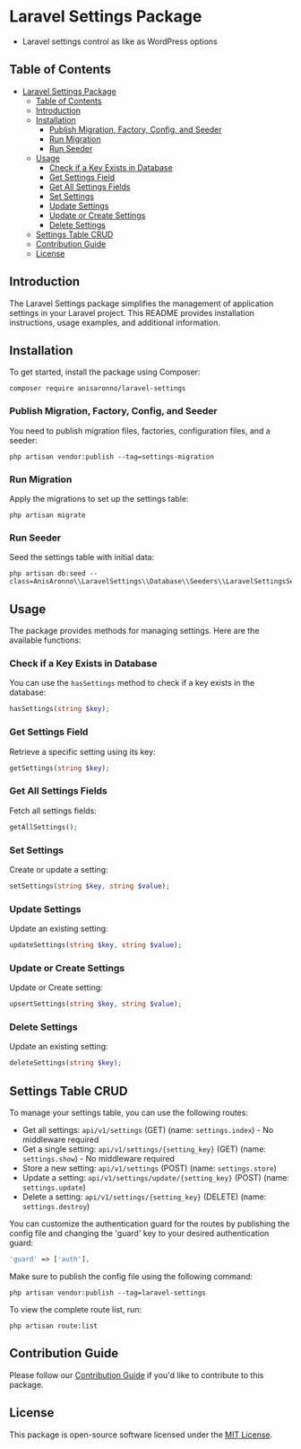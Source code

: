 # Laravel Settings Package
- Laravel settings control as like as WordPress options

## Table of Contents
- [Laravel Settings Package](#laravel-settings-package)
  - [Table of Contents](#table-of-contents)
  - [Introduction](#introduction)
  - [Installation](#installation)
    - [Publish Migration, Factory, Config, and Seeder](#publish-migration-factory-config-and-seeder)
    - [Run Migration](#run-migration)
    - [Run Seeder](#run-seeder)
  - [Usage](#usage)
    - [Check if a Key Exists in Database](#check-if-a-key-exists-in-database)
    - [Get Settings Field](#get-settings-field)
    - [Get All Settings Fields](#get-all-settings-fields)
    - [Set Settings](#set-settings)
    - [Update Settings](#update-settings)
    - [Update or Create Settings](#update-or-create-settings)
    - [Delete Settings](#delete-settings)
  - [Settings Table CRUD](#settings-table-crud)
  - [Contribution Guide](#contribution-guide)
  - [License](#license)

## Introduction
The Laravel Settings package simplifies the management of application settings in your Laravel project. This README provides installation instructions, usage examples, and additional information.

## Installation
To get started, install the package using Composer:

```shell
composer require anisaronno/laravel-settings
```

### Publish Migration, Factory, Config, and Seeder
You need to publish migration files, factories, configuration files, and a seeder:

```shell
php artisan vendor:publish --tag=settings-migration
```

### Run Migration
Apply the migrations to set up the settings table:

```shell
php artisan migrate
```

### Run Seeder
Seed the settings table with initial data:

```shell
php artisan db:seed --class=AnisAronno\\LaravelSettings\\Database\\Seeders\\LaravelSettingsSeeder
```

## Usage
The package provides methods for managing settings. Here are the available functions:

### Check if a Key Exists in Database
You can use the `hasSettings` method to check if a key exists in the database:

```php
hasSettings(string $key);
```

### Get Settings Field
Retrieve a specific setting using its key:

```php
getSettings(string $key);
```

### Get All Settings Fields
Fetch all settings fields:

```php
getAllSettings();
```

### Set Settings
Create or update a setting:

```php
setSettings(string $key, string $value);
```

### Update Settings
Update an existing setting:

```php
updateSettings(string $key, string $value);
```

### Update or Create Settings
Update or Create setting:

```php
upsertSettings(string $key, string $value);
```

### Delete Settings
Update an existing setting:

```php
deleteSettings(string $key);
```

## Settings Table CRUD
To manage your settings table, you can use the following routes:

- Get all settings: `api/v1/settings` (GET) (name: `settings.index`) - No middleware required
- Get a single setting: `api/v1/settings/{setting_key}` (GET) (name: `settings.show`) - No middleware required
- Store a new setting: `api/v1/settings` (POST) (name: `settings.store`)
- Update a setting: `api/v1/settings/update/{setting_key}` (POST) (name: `settings.update`)
- Delete a setting: `api/v1/settings/{setting_key}` (DELETE) (name: `settings.destroy`)

You can customize the authentication guard for the routes by publishing the config file and changing the 'guard' key to your desired authentication guard:

```php
'guard' => ['auth'],
```

Make sure to publish the config file using the following command:

```shell
php artisan vendor:publish --tag=laravel-settings
```

To view the complete route list, run:

```shell
php artisan route:list
```

## Contribution Guide
Please follow our [Contribution Guide](https://github.com/anisAronno/multipurpose-admin-panel-boilerplate/blob/develop/CONTRIBUTING.md) if you'd like to contribute to this package.

## License
This package is open-source software licensed under the [MIT License](https://opensource.org/licenses/MIT).